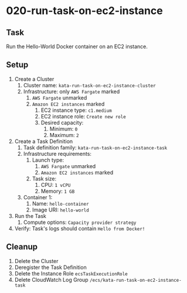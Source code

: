 # 020-run-task-on-ec2-instance

## Task
Run the Hello-World Docker container on an EC2 instance.

## Setup
1. Create a Cluster
	1. Cluster name: `kata-run-task-on-ec2-instance-cluster`
	2. Infrastructure: only `AWS Fargate` marked
		1. `AWS Fargate` unmarked
		2. `Amazon EC2 instances` marked
			1. EC2 instance type: `c1.medium`
			2. EC2 instance role: `Create new role`
			3. Desired capacity:
				1. Minimum: `0`
				2. Maximum: `2`
2. Create a Task Definition
	1. Task definition family: `kata-run-task-on-ec2-instance-task`
	2. Infrastructure requirements:
		1. Launch type: 
			1. `AWS Fargate` unmarked
			2. `Amazon EC2 instances` marked
		2. Task size:
			1. CPU: `1 vCPU`
			2. Memory: `1 GB`
	3. Container 1:
		1. Name: `hello-container`
		2. Image URI: `hello-world`
3. Run the Task
	1. Compute options: `Capacity provider strategy`
4. Verify: Task's logs should contain `Hello from Docker!`

## Cleanup
1. Delete the Cluster
2. Deregister the Task Definition
3. Delete the Instance Role `ecsTaskExecutionRole`
4. Delete CloudWatch Log Group `/ecs/kata-run-task-on-ec2-instance-task`
